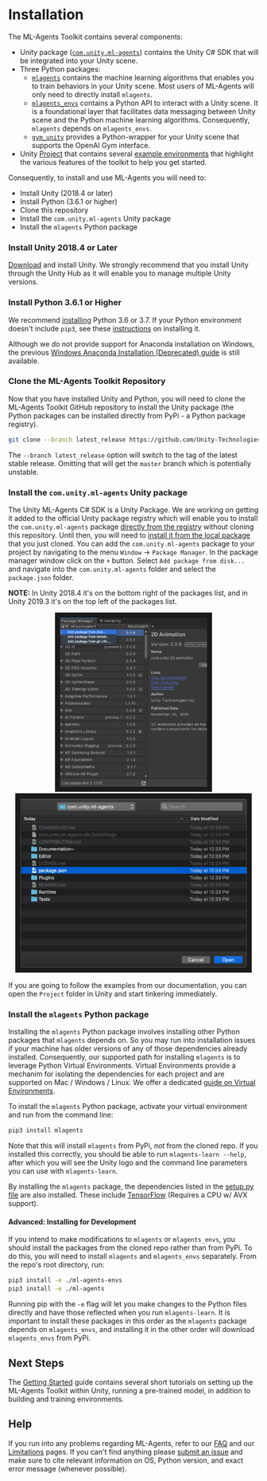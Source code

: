 # Installation

The ML-Agents Toolkit contains several components:
* Unity package ([`com.unity.ml-agents`](../com.unity.ml-agents/)) contains the Unity C#
SDK that will be integrated into your Unity scene.
* Three Python packages:
  * [`mlagents`](../ml-agents/) contains the machine learning algorithms that enables you
  to train behaviors in your Unity scene. Most users of ML-Agents will only need to
  directly install `mlagents`.
  * [`mlagents_envs`](../ml-agents-envs/) contains a Python API to interact with a Unity
  scene. It is a foundational layer that facilitates data messaging between Unity scene
  and the Python machine learning algorithms. Consequently, `mlagents` depends on `mlagents_envs`.
  * [`gym_unity`](../gym-unity/) provides a Python-wrapper for your Unity scene that
  supports the OpenAI Gym interface.
* Unity [Project](../Project/) that contains several
[example environments](Learning-Environment-Examples.md) that highlight the various features
of the toolkit to help you get started.

Consequently, to install and use ML-Agents you will need to:
* Install Unity (2018.4 or later)
* Install Python (3.6.1 or higher)
* Clone this repository
* Install the `com.unity.ml-agents` Unity package
* Install the `mlagents` Python package

### Install **Unity 2018.4** or Later

[Download](https://unity3d.com/get-unity/download) and install Unity. We strongly recommend
that you install Unity through the Unity Hub as it will enable you to manage multiple Unity
versions.

### Install **Python 3.6.1** or Higher

We recommend [installing](https://www.python.org/downloads/) Python 3.6 or 3.7. If your Python
environment doesn't include `pip3`, see these
[instructions](https://packaging.python.org/guides/installing-using-linux-tools/#installing-pip-setuptools-wheel-with-linux-package-managers)
on installing it.

Although we do not provide support for Anaconda installation on Windows, the previous
[Windows Anaconda Installation (Deprecated) guide](Installation-Anaconda-Windows.md)
is still available.

### Clone the ML-Agents Toolkit Repository

Now that you have installed Unity and Python, you will need to clone the
ML-Agents Toolkit GitHub repository to install the Unity package (the Python
packages can be installed directly from PyPi - a Python package registry).

```sh
git clone --branch latest_release https://github.com/Unity-Technologies/ml-agents.git
```
The `--branch latest_release` option will switch to the tag of the latest stable release.
Omitting that will get the `master` branch which is potentially unstable.

### Install the `com.unity.ml-agents` Unity package

The Unity ML-Agents C# SDK is a Unity Package. We are working on getting it added to the
official Unity package registry which will enable you to install the `com.unity.ml-agents` package
[directly from the registry](https://docs.unity3d.com/Manual/upm-ui-install.html) without cloning
this repository. Until then, you will need to
[install it from the local package](https://docs.unity3d.com/Manual/upm-ui-local.html) that you
just cloned. You can add the `com.unity.ml-agents` package to
your project by navigating to the menu `Window`  -> `Package Manager`. In the package manager
window click on the `+` button. Select `Add package from disk...` and navigate into the
`com.unity.ml-agents` folder and select the `package.json` folder.

**NOTE:** In Unity 2018.4 it's on the bottom right of the packages list, and in Unity 2019.3 it's
on the top left of the packages list.

<p align="center">
  <img src="images/unity_package_manager_window.png"
       alt="Unity Package Manager Window"
       height="340" border="10" />
  <img src="images/unity_package_json.png"
     alt="package.json"
     height="340" border="10" />
</p>

If you are going to follow the examples from our documentation, you can open the `Project`
folder in Unity and start tinkering immediately.

### Install the `mlagents` Python package

Installing the `mlagents` Python package involves installing other Python packages
that `mlagents` depends on. So you may run into installation issues if your machine
has older versions of any of those dependencies already installed. Consequently, our
supported path for installing `mlagents` is to leverage Python Virtual Environments.
Virtual Environments provide a mechanim for isolating the dependencies for each project
and are supported on Mac / Windows / Linux. We offer a dedicated
[guide on Virtual Environments](Using-Virtual-Environment.md).

To install the `mlagents` Python package, activate your virtual environment and run from the
command line:

```sh
pip3 install mlagents
```

Note that this will install `mlagents` from PyPi, _not_ from the cloned repo.
If you installed this correctly, you should be able to run
`mlagents-learn --help`, after which you will see the Unity logo and the command line
parameters you can use with `mlagents-learn`.

By installing the `mlagents` package, the dependencies listed in the
[setup.py file](../ml-agents/setup.py) are also installed. These include
[TensorFlow](Background-TensorFlow.md) (Requires a CPU w/ AVX support).

#### Advanced: Installing for Development

If you intend to make modifications to `mlagents` or `mlagents_envs`, you should install
the packages from the cloned repo rather than from PyPi. To do this, you will need to install
 `mlagents` and `mlagents_envs` separately. From the repo's root directory, run:

```sh
pip3 install -e ./ml-agents-envs
pip3 install -e ./ml-agents
```

Running pip with the `-e` flag will let you make changes to the Python files directly and have
those reflected when you run `mlagents-learn`. It is important to install these packages in this
order as the `mlagents` package depends on `mlagents_envs`, and installing it in the other
order will download `mlagents_envs` from PyPi.

## Next Steps

The [Getting Started](Getting-Started.md) guide contains several short tutorials on
setting up the ML-Agents Toolkit within Unity, running a pre-trained model, in
addition to building and training environments.

## Help

If you run into any problems regarding ML-Agents, refer to our [FAQ](FAQ.md) and
our [Limitations](Limitations.md) pages. If you can't find anything please
[submit an issue](https://github.com/Unity-Technologies/ml-agents/issues) and
make sure to cite relevant information on OS, Python version, and exact error
message (whenever possible).
